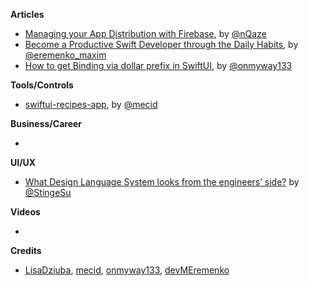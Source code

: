 
**Articles**

* [Managing your App Distribution with Firebase](https://medium.com/flawless-app-stories/managing-your-app-distribution-using-firebase-b0e0178eedb), by [@nQaze](https://twitter.com/nQaze)
* [Become a Productive Swift Developer through the Daily Habits](https://maximeremenko.com/how-improve-software-engineering-skills-swift), by [@eremenko_maxim](https://twitter.com/eremenko_maxim)
* [How to get Binding via dollar prefix in SwiftUI](https://onmyway133.github.io/blog/How-to-get-Binding-via-dollar-prefix-in-SwiftUI/), by [@onmyway133](https://twitter.com/onmyway133)

**Tools/Controls**

* [swiftui-recipes-app](https://github.com/mecid/swiftui-recipes-app/), by [@mecid](https://twitter.com/mecid)

**Business/Career**

*

**UI/UX**

* [What Design Language System looks from the engineers’ side?](https://medium.com/@sting.su/what-design-language-system-looks-from-the-engineers-side-54f8e2f0ec1e) by [@StingeSu](https://twitter.com/StingeSu)

**Videos**

*

**Credits**

* [LisaDziuba](https://github.com/LisaDziuba), [mecid](https://github.com/mecid), [onmyway133](https://github.com/onmyway133), [devMEremenko](https://github.com/devMEremenko/)